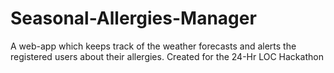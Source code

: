# Seasonal-Allergies-Manager
A web-app which keeps track of the weather forecasts and alerts the registered users about their allergies. Created for the 24-Hr LOC Hackathon
